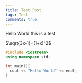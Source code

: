 ```yaml
---
title: Test Post
tags: Test
comments: true
---
```


Hello World this is a test

<!--more-->

$\sqrt{3x-1}+(1+x)^2$

```cpp
#include <iostream>
using namespace std;

int main(){
  cout << "Hello World" << endl;
}
```

